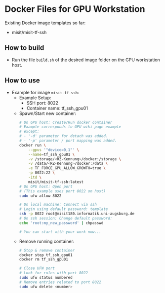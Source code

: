 # Docker Files for GPU Workstation
Existing Docker image templates so far:
 - misit/misit-tf-ssh

## How to build
 - Run the file `build.sh` of the desired image folder on the GPU workstation host.

## How to use
 - Example for image `misit-tf-ssh`:
   - Example Setup:
     - SSH port: 8022
     - Container name: tf_ssh_gpu01  
   - Spawn/Start new container:
     ```bash
     # On GPU host: Create/Run docker container
     # Example corresponds to GPU wiki page example
     # except:
     # - '-d' parameter for detach was added.
     # - '-p' parameter / port mapping was added.
     docker run \
         --gpus '"device=0,1"' \
         --name=tf_ssh_gpu01 \
         -v /storage/<RZ-Kennung>/docker:/storage \
         -v /data/<RZ-Kennung>/docker:/data \
         -e TF_FORCE_GPU_ALLOW_GROWTH=true \
         -p 8022:22 \
         -itd \
         misit/misit-tf-ssh:latest
     # On GPU host: Open port
     # (This example uses port 8022 on host)
     sudo ufw allow 8022

     # On local machine: Connect via ssh
     # Login using default password: template
     ssh -p 8022 root@misit180.informatik.uni-augsburg.de
     # On ssh session: Change default password:
     echo 'root:my_new_password' | chpasswd

     # You can start with your work now...
     ```
   - Remove running container:  
     ```bash
     # Stop & remove container
     docker stop tf_ssh_gpu01
     docker rm tf_ssh_gpu01

     # Close UFW port
     # Look for rules with port 8022
     sudo ufw status numbered
     # Remove entries related to port 8022
     sudo ufw delete <number>
     ```
